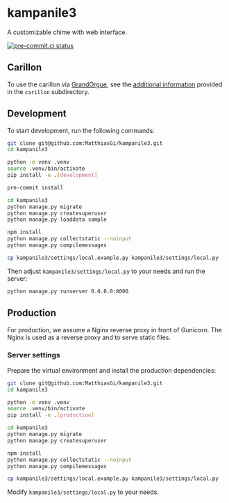# kampanile3

A customizable chime with web interface.

[![pre-commit.ci status](https://results.pre-commit.ci/badge/github/MatthiasGi/kampanile3/main.svg)](https://results.pre-commit.ci/latest/github/MatthiasGi/kampanile3/main)

## Carillon

To use the carillon via [GrandOrgue](https://github.com/GrandOrgue/grandorgue),
see the [additional information](carillon/README.md) provided in the `carillon`
subdirectory.

## Development

To start development, run the following commands:

```bash
git clone git@github.com:MatthiasGi/kampanile3.git
cd kampanile3

python -m venv .venv
source .venv/bin/activate
pip install -e .[development]

pre-commit install

cd kampanile3
python manage.py migrate
python manage.py createsuperuser
python manage.py loaddata sample

npm install
python manage.py collectstatic --noinput
python manage.py compilemessages

cp kampanile3/settings/local.example.py kampanile3/settings/local.py
```

Then adjust `kampanile3/settings/local.py` to your needs and run the server:

```bash
python manage.py runserver 0.0.0.0:8000
```

## Production

For production, we assume a Nginx reverse proxy in front of Gunicorn. The Nginx
is used as a reverse proxy and to serve static files.

### Server settings

Prepare the virtual environment and install the production dependencies:

```bash
git clone git@github.com:MatthiasGi/kampanile3.git
cd kampanile3

python -m venv .venv
source .venv/bin/activate
pip install -e .[production]

cd kampanile3
python manage.py migrate
python manage.py createsuperuser

npm install
python manage.py collectstatic --noinput
python manage.py compilemessages

cp kampanile3/settings/local.example.py kampanile3/settings/local.py
```

Modify `kampanile3/settings/local.py` to your needs.
